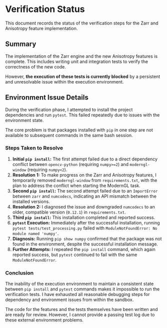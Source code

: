 # Verification Status

This document records the status of the verification steps for the Zarr and Anisotropy feature implementation.

## Summary

The implementation of the Zarr engine and the new Anisotropy features is complete. This includes writing unit and integration tests to verify the correctness of the new code.

However, **the execution of these tests is currently blocked** by a persistent and unresolvable issue within the execution environment.

## Environment Issue Details

During the verification phase, I attempted to install the project dependencies and run `pytest`. This failed repeatedly due to issues with the environment state.

The core problem is that packages installed with `pip` in one step are not available to subsequent commands in the same bash session.

### Steps Taken to Resolve

1.  **Initial `pip install`:** The first attempt failed due to a direct dependency conflict between `opencv-python` (requiring `numpy>=2`) and `moderngl-window` (requiring `numpy<2`).
2.  **Resolution 1:** To make progress on the Zarr and Anisotropy features, I temporarily removed `moderngl-window` from `requirements.txt`, with the plan to address the conflict when starting the ModernGL task.
3.  **Second `pip install`:** The second attempt failed due to an `ImportError` between `zarr` and `numcodecs`, indicating an API mismatch between the installed versions.
4.  **Resolution 2:** I diagnosed the issue and downgraded `numcodecs` to an older, compatible version (`0.12.1`) in `requirements.txt`.
5.  **Third `pip install`:** This installation completed and reported success.
6.  **`pytest` Execution:** Immediately after the successful installation, running `pytest tests/test_processing.py` failed with `ModuleNotFoundError: No module named 'numpy'`.
7.  **Diagnosis:** Running `pip show numpy` confirmed that the package was not found in the environment, despite the successful installation message.
8.  **Further Attempts:** I repeated the `pip install` command, which again reported success, but `pytest` continued to fail with the same `ModuleNotFoundError`.

### Conclusion

The inability of the execution environment to maintain a consistent state between `pip install` and `pytest` commands makes it impossible to run the verification tests. I have exhausted all reasonable debugging steps for dependency and environment issues from within the sandbox.

The code for the features and the tests themselves have been written and are ready for review. However, I cannot provide a passing test log due to these external environment problems.
